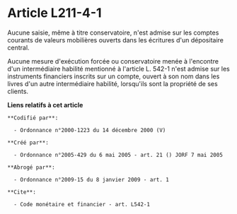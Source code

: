 # Article L211-4-1

Aucune saisie, même à titre conservatoire, n'est admise sur les comptes courants de valeurs mobilières ouverts dans les
écritures d'un dépositaire central.

Aucune mesure d'exécution forcée ou conservatoire menée à l'encontre d'un intermédiaire habilité mentionné à l'article L.
542-1 n'est admise sur les instruments financiers inscrits sur un compte, ouvert à son nom dans les livres d'un autre
intermédiaire habilité, lorsqu'ils sont la propriété de ses clients.

**Liens relatifs à cet article**

	**Codifié par**:

	  - Ordonnance n°2000-1223 du 14 décembre 2000 (V)

	**Créé par**:

	  - Ordonnance n°2005-429 du 6 mai 2005 - art. 21 () JORF 7 mai 2005

	**Abrogé par**:

	  - Ordonnance n°2009-15 du 8 janvier 2009 - art. 1

	**Cite**:

	  - Code monétaire et financier - art. L542-1
